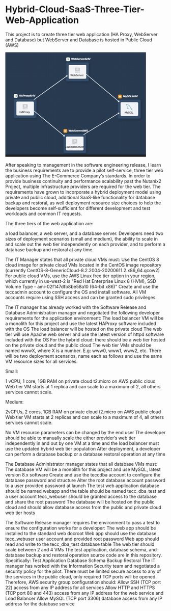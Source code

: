 # Hybrid-Cloud-SaaS-Three-Tier-Web-Application

This project is to create three tier web application (HA Proxy, WebServer and Database) but WebServer and Database is hosted in Public Cloud (AWS)

![](bertlesman2.png)

After speaking to management in the software engineering release, I learn the business requirements are to provide a pilot self-service, three tier web application using The E-Commerce Company’s standards. In order to provide business continuity and performance scalability past the Nutanix2 Project, multiple infrastructure providers are required for the web tier. The requirements have grown to incorporate a hybrid deployment model using private and public cloud, additional SaaS-like functionality for database backup and restoral, as well deployment resource size choices to help the developers become self-sufficient for different development and test workloads and common IT requests.

The three tiers of the web application are:

a load balancer,
a web server,
and a database server.
Developers need two sizes of deployment scenarios (small and medium), the ability to scale in and scale out the web tier independently on each provider, and to perform a database backup and restoral at any time.

The IT Manager states that all private cloud VMs must:
Use the CentOS 8 cloud image for private cloud VMs located in the CentOS image repository (currently CentOS-8-GenericCloud-8.2.2004-20200611.2.x86_64.qcow2)
For public cloud VMs, use the AWS Linux free tier option in your region, which currently in us-west-2 is "Red Hat Enterprise Linux 8 (HVM), SSD Volume Type - ami-02f147dfb8be58a10 (64-bit x86)"
Create and use the teccadmin account to configure the OS and install software.
All VM accounts require using SSH access and can be granted sudo privileges.

The IT manager has already worked with the Software Release and Database Administration manager and negotiated the following developer requirements for the application environment:
The load balancer VM will be a monolith for this project and use the latest HAProxy software included with the OS
The load balancer will be hosted on the private cloud
The web tier will use Apache web server and use the latest version of httpd software included with the OS
For the hybrid cloud: there should be a web tier hosted on the private cloud and the public cloud
The web tier VMs should be named wwwX, where X is a number. E.g: www0, www1, www2, etc.
There will be two deployment scenarios, name each as follows and use the same VM resource sizes for all services:

Small:

1 vCPU, 1 core, 1GB RAM on private cloud
t2.micro on AWS public cloud
Web tier VM starts at 1 replica and can scale to a maximum of 2, all others services cannot scale.

Medium:

2vCPUs, 2 cores, 1GB RAM on private cloud
t2.micro on AWS public cloud
Web tier VM starts at 2 replicas and can scale to a maximum of 4, all others services cannot scale.

No VM resource parameters can be changed by the end user
The developer should be able to manually scale the either provider’s web tier independently in and out by one VM at a time and the load balancer must use the updated hybrid web tier population
After deployment, a developer can perform a database backup or a database restoral operation at any time

The Database Administrator manager states that all database VMs must:
The database VM will be a monolith for this project and use MySQL, latest version 8.x software
Create and use the teccdba account to configure the database password and structure
Alter the root database account password to a user provided password at launch
The test web application database should be named webapp and the table should be named tecc_dba_test and a user account tecc_webuser should be granted access to the database and share the root password
The database will be hosted on the public cloud and should allow database access from the public and private cloud web tier hosts

The Software Release manager requires the environment to pass a test to ensure the configuration works for a developer:
The web app should be installed to the standard web docroot
Web app should use the database tecc_webuser user account and provided root password
Web app should read and write to the tecc_dba_test database table
The web tier should scale between 2 and 4 VMs
The test application, database schema, and database backup and restoral operation source code are in this repository.
Specifically:
Test Application
Database Schema
Backup
Restoral
The IT manager has worked with the Information Security team and negotiated a security policy for the pilot. There must be limited secure access to any of the services in the public cloud, only required TCP ports will be opened. Therefore, AWS security group configuration should:
Allow SSH (TCP port 22) access from any IP address for all services
Allow HTTP and HTTPS (TCP port 80 and 443) access from any IP address for the web service and Load Balancer
Allow MySQL (TCP port 3306) database access from any IP address for the database service

